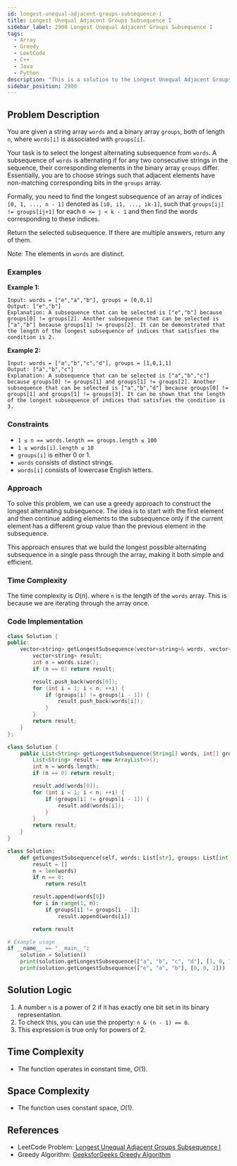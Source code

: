 ```yaml
---
id: longest-unequal-adjacent-groups-subsequence-i
title: Longest Unequal Adjacent Groups Subsequence I
sidebar_label: 2900 Longest Unequal Adjacent Groups Subsequence I
tags:
  - Array
  - Greedy
  - LeetCode
  - C++
  - Java
  - Python
description: "This is a solution to the Longest Unequal Adjacent Groups Subsequence I problem on LeetCode."
sidebar_position: 2900
---
```


## Problem Description

You are given a string array `words` and a binary array `groups`, both of length `n`, where `words[i]` is associated with `groups[i]`.

Your task is to select the longest alternating subsequence from `words`. A subsequence of `words` is alternating if for any two consecutive strings in the sequence, their corresponding elements in the binary array `groups` differ. Essentially, you are to choose strings such that adjacent elements have non-matching corresponding bits in the `groups` array.

Formally, you need to find the longest subsequence of an array of indices `[0, 1, ..., n - 1]` denoted as `[i0, i1, ..., ik-1]`, such that `groups[ij] != groups[ij+1]` for each `0 <= j < k - 1` and then find the words corresponding to these indices.

Return the selected subsequence. If there are multiple answers, return any of them.

Note: The elements in `words` are distinct.

### Examples

**Example 1:**

```
Input: words = ["e","a","b"], groups = [0,0,1]
Output: ["e","b"]
Explanation: A subsequence that can be selected is ["e","b"] because groups[0] != groups[2]. Another subsequence that can be selected is ["a","b"] because groups[1] != groups[2]. It can be demonstrated that the length of the longest subsequence of indices that satisfies the condition is 2.
```

**Example 2:**

```
Input: words = ["a","b","c","d"], groups = [1,0,1,1]
Output: ["a","b","c"]
Explanation: A subsequence that can be selected is ["a","b","c"] because groups[0] != groups[1] and groups[1] != groups[2]. Another subsequence that can be selected is ["a","b","d"] because groups[0] != groups[1] and groups[1] != groups[3]. It can be shown that the length of the longest subsequence of indices that satisfies the condition is 3.
```

### Constraints

- `1 ≤ n == words.length == groups.length ≤ 100`
- `1 ≤ words[i].length ≤ 10`
- `groups[i]` is either 0 or 1.
- `words` consists of distinct strings.
- `words[i]` consists of lowercase English letters.

### Approach

To solve this problem, we can use a greedy approach to construct the longest alternating subsequence. The idea is to start with the first element and then continue adding elements to the subsequence only if the current element has a different group value than the previous element in the subsequence.

This approach ensures that we build the longest possible alternating subsequence in a single pass through the array, making it both simple and efficient.

### Time Complexity

The time complexity is $O(n)$. where `n` is the length of the `words` array. This is because we are iterating through the array once.

### Code Implementation

<Tabs>
  <TabItem value="C++" label="C++" default>
  <SolutionAuthor name="@ananyag309"/>

  ```cpp
  class Solution {
  public:
      vector<string> getLongestSubsequence(vector<string>& words, vector<int>& groups) {
          vector<string> result;
          int n = words.size();
          if (n == 0) return result;

          result.push_back(words[0]);
          for (int i = 1; i < n; ++i) {
              if (groups[i] != groups[i - 1]) {
                  result.push_back(words[i]);
              }
          }
          return result;
      }
  };
  ```

  </TabItem>
  <TabItem value="Java" label="Java">
  <SolutionAuthor name="@ananyag309"/>

  ```java
  class Solution {
      public List<String> getLongestSubsequence(String[] words, int[] groups) {
          List<String> result = new ArrayList<>();
          int n = words.length;
          if (n == 0) return result;

          result.add(words[0]);
          for (int i = 1; i < n; ++i) {
              if (groups[i] != groups[i - 1]) {
                  result.add(words[i]);
              }
          }
          return result;
      }
  }
  ```

  </TabItem>
  <TabItem value="Python" label="Python">
  <SolutionAuthor name="@ananyag309"/>

  ```python
  class Solution:
      def getLongestSubsequence(self, words: List[str], groups: List[int]) -> List[str]:
          result = []
          n = len(words)
          if n == 0:
              return result

          result.append(words[0])
          for i in range(1, n):
              if groups[i] != groups[i - 1]:
                  result.append(words[i])

          return result

  # Example usage
  if __name__ == "__main__":
      solution = Solution()
      print(solution.getLongestSubsequence(["a", "b", "c", "d"], [1, 0, 1, 1]))  # Expected output: ["a", "b", "c"]
      print(solution.getLongestSubsequence(["e", "a", "b"], [0, 0, 1]))  # Expected output: ["e", "b"]
  ```

  </TabItem>
</Tabs>

## Solution Logic

1. A number `n` is a power of 2 if it has exactly one bit set in its binary representation.
2. To check this, you can use the property: `n & (n - 1) == 0`.
3. This expression is true only for powers of 2.

## Time Complexity
- The function operates in constant time, $O(1)$.

## Space Complexity
- The function uses constant space, $O(1)$.

## References
- LeetCode Problem: [Longest Unequal Adjacent Groups Subsequence I](#)
- Greedy Algorithm: [GeeksforGeeks Greedy Algorithm](#)
